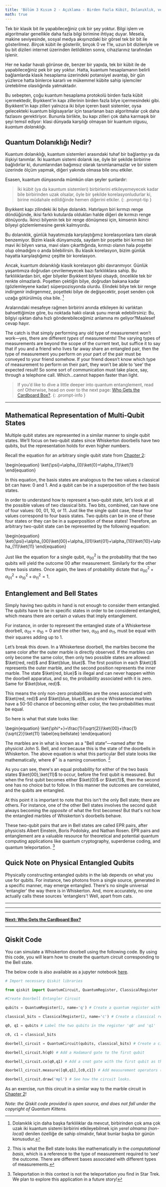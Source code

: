 ```yaml
---
title: 'Bölüm 3 Kısım 2 - Açıklama - Birden Fazla Kübit, Dolanıklık, ve Bell Durumları'
math: true
---
```



Tek bir klasik bit ile yapabileceğiniz çok bir şey yoktur. Bilgi işlem ve algoritmalar genellikle daha fazla bilgi birimine ihtiyaç duyar. Mesela, makine seviyesinde, sosyal medya akışınızdaki bir görsel tek bir bit ile gösterilmez. *Birçok* kübit ile gösterilir, birçok 0 ve 1'le, uzun bit dizileriyle ve bu bit dizileri internet üzerinden iletildikten sonra, cihazlarınız tarafından işlenir.

Her ne kadar havalı görünse de, benzer bir yapıda, tek bir kübit ile de yapabileceğiniz pek bir şey yoktur. Hatta, kuantum hesaplamanın belirli bağlamlarda klasik hesaplama üzerindeki potansiyel avantajı, bir gün yüzlerce hatta binlerce kararlı ve mükemmel kübite sahip işlemciler üretebilme olasılığında yatmaktadır.

Bu sebepten, çoğu kuantum hesaplama protokolü birden fazla kübit içermektedir, Bıyıkkent'in kapı zillerinin birden fazla bilye içermesindeki gibi. Bıyıkkent'in kapı zilleri yalnızca iki bilye içeren basit sistemler, oysa gelecekteki kuantum bilgisayarlar için tasarlanan bazı algoritmalar çok daha fazlasını gerektiriyor. Bununla birlikte, bu kapı zilleri çok daha karmaşık bir şeyi temsil ediyor: klasi dünyada karşılığı olmayan bir kuantum olgusu, *kuantum dolanıklığı*.

## Quantum Dolanıklığı Nedir?

Kuantum dolanıklığı, kuantum sistemleri arasındaki tuhaf bir bağlantıyı ya da ilişkiyi tanımlar. İki kuantum sistemi dolanık ise, öyle bir şekilde birbirine bağlıdırlar ki, durumlarından bağımsız olarak tanımlanamazlar ve bir sistem üzerinde ölçüm yapmak, diğeri yakında olmasa bile onu etkiler.

Esasen, kuantum dünyasında mümkün olan şeyler şunlardır:

> İki kübit (ya da kauntum sistemleri) birbirlerini etkileyemeyecek kadar bile birbirinden uzak olsalar, öyle bir şekilde korelasyonludurlar ki, birine müdahale edildiğinde hemen diğerini etkiler.
{: .prompt-tip }

Bıyıkkent kapı zilindeki iki bilye dolanıktı. Hatırlayın biri kırmızı renge döndüğünde, ikisi farklı kutularda oldukları halde diğeri de kırmızı renge dönüyordu. İkinci bilyenin tek bir renge dönüşmesi için, kimsenin ikinci bilyeyi gözlemlemesine gerek kalmıyordu.

Bu dolanıklık, günlük hayatımızda karşılaştığımız korelasyonlara tam olarak benzemiyor. Bizim klasik dünyamızda, saydam bir poşette biri kırmızı biri mavi iki bilyen varsa, mavi olanı çıkarttığında, kırmızı olanın hala poşette olup olmadığını o anda bilebilirsin. Bu klasik korelasyon, bizim günlük hayatta karşılaştığımız çeşitte bir korelasyon.

Ancak, kuantum dolanıklığı klasik korelasyon gibi davranmıyor. Günlük yaşantımıza doğrudan çevrilemeyecek bazı farklılıklara sahip. Bu farklılıklardan biri, eğer bilyeler Bıyıkkent bilyesi olsaydı, öncelikle tek bir renkte olmazlardı. Poşetten çektiğin bilye, doğrudan bakana kadar (gözlemleyene kadar) süperpozisyonda olurdu. Elindeki bilye tek bir renge indirgenir indirgenmez, poşetteki bilye de değişecektir, poşet senden çok uzağa götürülmüş olsa bile. [^fn-nth-1]

[^fn-nth-1]: Dolanıklık için daha başka farklılıklar da mevcut, birbirinden çok ama çok uzak iki kuantum sistemi birbirini etkileyebilmek için *yerel olmama (non-local)* denilen özelliğe de sahip olmalıdır, fakat bunlar başka bir günün konusudur.

Aralarındaki mesafeye rağmen birbirini anında etkileyen iki varlıktan bahsettiğimize göre, bu noktada haklı olarak şunu merak edebilirsiniz: Bu, bilgiyi ışıktan daha hızlı gönderebileceğimiz anlamına mı geliyor?Maalesef cevap hayır.

The catch is that simply performing any old type of measurement won’t work—yes, there are different *types* of measurements! The varying types of measurements are beyond the scope of the current text, but suffice it to say that if you and a friend who lives far away share an entangled pair, then the type of measurement you perform on your part of the pair must be conveyed to your friend somehow. If your friend doesn’t know which type of measurement to perform on their part, they won’t be able to ‘see’ the expected result! So some sort of communication must take place, say, through a telephone call. Which…cannot happen faster than light.

>If you’d like to dive a little deeper into quantum entanglement, read on! Otherwise, head on over to the next page: [Who Gets the Cardboard Box?](https://quantum-kittens.github.io/posts/Who-Gets-the-Cardboard-Box/).
{: .prompt-info }

_______

## Mathematical Representation of Multi-Qubit States

Multiple qubit states are represented in a similar manner to single qubit states. We’ll focus on two-qubit states since Whiskerton doorbells have two qubits, but the representation holds for even higher numbers.


Recall the equation for an arbitrary single qubit state from [Chapter 2](https://quantum-kittens.github.io/posts/CHAPTER-2-Part-2-Qubits-Superposition-and-Measurements/):


\begin{equation}
\ket{\psi}=\alpha_{0}\ket{0}+\alpha_{1}\ket{1}
\end{equation}

In this equation, the basis states are analogous to the two values a classical bit can have: 0 and 1. And a qubit can be in a superposition of the two basis states. 

In order to understand how to represent a two-qubit state, let’s look at all the possible values of two classical bits. Two bits, combined, can have one of four values: 00, 01, 10, or 11. Just like the single qubit case, these four values correspond to four basis states. Two qubits can be in one of these four states or they can be in a superposition of these states! Therefore, an arbitrary two-qubit state can be represented by the following equation:

\begin{equation}
\ket{\psi}=\alpha_{00}\ket{00}+\alpha_{01}\ket{01}+\alpha_{10}\ket{10}+\alpha_{11}\ket{11}
\end{equation}

Just like the equation for a single qubit, $\alpha_{00}^2$ is the probability that the two qubits will yield the outcome 00 after measurement. Similarly for the other three basis states. Once again, the laws of probability dictate that $\alpha_{00}^2+\alpha_{01}^2+\alpha_{10}^2+\alpha_{11}^2=1$. 

## Entanglement and Bell States

Simply having two qubits in hand is not enough to consider them entangled. The qubits have to be in specific states in order to be considered entangled, which means there are certain $\alpha$ values that imply entanglement. 

For instance, in order to represent the entangled state of a Whiskertese doorbell, $\alpha_{01}=\alpha_{10}=0$ and the other two, $\alpha_{00}$ and $\alpha_{11}$, must be equal with their squares adding up to 1.

Let’s break this down. In a Whiskertese doorbell, the marbles become the same color after the outer marble is directly observed. If the marbles can only become the same color, then only two possible states are allowed: $\ket{red, red}$ and $\ket{blue, blue}$. The first position in each $\ket{}$ represents the outer marble, and the second position represents the inner marble. The state $\ket{red, blue}$ is illegal and can never happen within the doorbell apparatus, and so, the probability associated with it is zero. Same for $\ket{blue, red}$.

This means the only non-zero probabilities are the ones associated with $\ket{red, red}$ and $\ket{blue, blue}$, and since Whiskertese marbles have a 50-50 chance of becoming either color, the two probabilities must be equal.

So here is what that state looks like:


\begin{equation}
\ket{\phi^+}=\frac{1}{\sqrt{2}}\ket{00}+\frac{1}{\sqrt{2}}\ket{11}
\label{eq:bellstate}
\end{equation}

The marbles are in what is known as a "Bell state”—named after the physicist John S. Bell, and *not* because this is the state of the doorbells in Whiskerton. The above equation is what this particular Bell state looks like mathematically, where $\phi^+$ is a naming convention. [^fn-nth-2]

[^fn-nth-2]: This is what the Bell state looks like mathematically in the *computational basis*, which is a reference to the type of measurement required to ‘see’ the outcome. There are different bases associated with different types of measurements.

As you can see, there's an equal probability for either of the two basis states $\ket{00},\ket{11}$ to occur, before the first qubit is measured. But when the first qubit becomes either $\ket{0}$ or $\ket{1}$, then the second one has no choice but to follow. In this manner the outcomes are correlated, and the qubits are entangled. 

At this point it is important to note that this isn't the only Bell state; there are others. For instance, one of the other Bell states involves the second qubit always becoming the *opposite* of what the first becomes! But that's not how the entangled marbles of Whiskerton's doorbells behave.

These two-qubit pairs that are in Bell states are called EPR pairs, after physicists Albert Einstein, Boris Podolsky, and Nathan Rosen. EPR pairs and entanglement are a valuable resource for theoretical and potential quantum computing applications like quantum cryptography, superdense coding, and quantum teleportation. [^fn-nth-3]

[^fn-nth-3]: Teleportation in this context is not the teleportation you find in Star Trek. We plan to explore this application in a future story!
 
## Quick Note on Physical Entangled Qubits
 
Physically constructing entangled qubits in the lab depends on what you use for qubits. For instance, two photons from a single source, generated in a specific manner, may emerge entangled. There's no single universal 'entangler' the way there is in Whiskerton. And, more accurately, no one actually calls these sources 'entanglers'! Well, apart from cats.
 
_____________________________


_____________________________


_____________________________


**[Next: Who Gets the Cardboard Box?](https://quantum-kittens.github.io/posts/Who-Gets-the-Cardboard-Box/)**
 
________

## Qiskit Code

You can simulate a Whiskerton doorbell using the following code. By using this code, you will learn how to create the quantum circuit corresponding to the Bell state.

The below code is also available as a jupyter notebook [here](https://github.com/quantum-kittens/quantum-kittens.github.io/blob/main/jupyter_notebooks/QK_Chapter_3.ipynb).

 ```python
# Import necessary Qiskit libraries

from qiskit import QuantumCircuit, QuantumRegister, ClassicalRegister

#Create Doorbell Entangler Circuit

qubits = QuantumRegister(2, name='q') # Create a quantum register with 2 qubits (Whiskertese marbles) and name the register 'q'

classical_bits = ClassicalRegister(2, name='c') # Create a classical register with 2 bits and name the register 'c' (to eventually store the measurement outcome)

q0, q1 = qubits # Label the two qubits in the register 'q0' and 'q1'

c0, c1 = classical_bits

doorbell_circuit = QuantumCircuit(qubits, classical_bits) # Create a circuit with the quantum and classical registers.

doorbell_circuit.h(q0) # Add a Hadamard gate to the first qubit 

doorbell_circuit.cx(q0,q1) # Add a cnot gate with the first qubit as the control and the second qubit as the target. The target flips its state when the control is in the 1 state.

doorbell_circuit.measure([q0,q1],[c0,c1]) # Add measurement operators (this is equivalent to a cat looking directly at the outer marble).

doorbell_circuit.draw('mpl') # See how the circuit looks.

```


As an exercise, run this circuit in a similar way to the marble circuit in [Chapter 2](https://quantum-kittens.github.io/posts/CHAPTER-2-Part-2-Qubits-Superposition-and-Measurements/)!

*Note: the Qiskit code provided is open source, and does not fall under the copyright of Quantum Kittens.*



